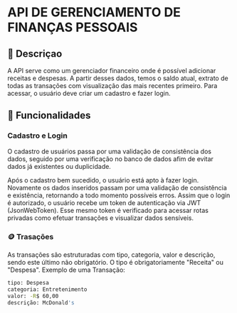 # API DE GERENCIAMENTO DE FINANÇAS PESSOAIS

## 📄 Descriçao
A API serve como um gerenciador financeiro onde é possível adicionar receitas e despesas. A partir desses dados, temos o saldo atual, extrato de todas as transações com visualização das mais recentes primeiro. Para acessar, o usuário deve criar um cadastro e fazer login.

## 📳 Funcionalidades

### Cadastro e Login
O cadastro de usuários passa por uma validação de consistência dos dados, seguido por uma verificação no banco de dados afim de evitar dados já existentes ou duplicidade.

Após o cadastro bem sucedido, o usuário está apto à fazer login. Novamente os dados inseridos passam por uma validação de consistência e existência, retornando a todo momento possíveis erros. 
Assim que o login é autorizado, o usuário recebe um token de autenticação via JWT (JsonWebToken). Esse mesmo token é verificado para acessar rotas privadas como efetuar transações e visualizar dados sensíveis.

### 🪙 Trasações
As transações são estruturadas com tipo, categoria, valor e descrição, sendo este último não obrigatório. O tipo é obrigatoriamente "Receita" ou "Despesa".
Exemplo de uma Transação: 
```bash
tipo: Despesa
categoria: Entretenimento 
valor: -R$ 60,00
descrição: McDonald's 
```
